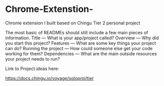# Chrome-Extenstion-
Chrome extension I built based on Chingu Tier 2 personal project 

The most basic of READMEs should still include a few main pieces of information.
Title — What is your app/project called?
Overview — Why did you start this project?
Features — What are some key things your project can do?
Running the project — How could someone else get your code working for them?
Dependencies — What are the main outside resources your project needs to run?

Link to Project ideas here:

https://docs.chingu.io/voyage/soloproj/tier
